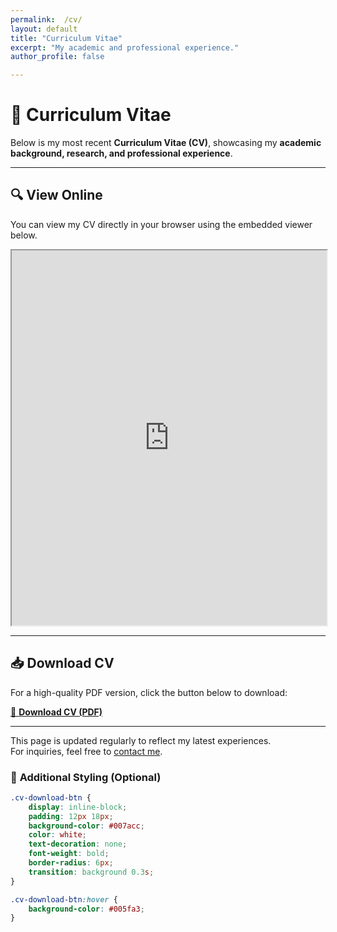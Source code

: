 ```yaml
---
permalink:  /cv/
layout: default
title: "Curriculum Vitae"
excerpt: "My academic and professional experience."
author_profile: false

---
```



# 📄 Curriculum Vitae

Below is my most recent **Curriculum Vitae (CV)**, showcasing my **academic background, research, and professional experience**.

---

## 🔍 **View Online**
You can view my CV directly in your browser using the embedded viewer below.

<iframe src="https://drive.google.com/file/d/1h2T5wiRbZVjhjnDVjj_3m5KJigL6psA2/preview" width="100%" height="600px"></iframe>

---

## 📥 **Download CV**
For a high-quality PDF version, click the button below to download:

<a href="/assets/resumes%20v_final.pdf" download="Chengwu_CV.pdf" class="cv-download-btn">📌 **Download CV (PDF)**</a>

---

This page is updated regularly to reflect my latest experiences.  
For inquiries, feel free to [contact me](mailto:datajourney.chengw@gmail.com).  

### 🎨 **Additional Styling (Optional)**
```css
.cv-download-btn {
    display: inline-block;
    padding: 12px 18px;
    background-color: #007acc;
    color: white;
    text-decoration: none;
    font-weight: bold;
    border-radius: 6px;
    transition: background 0.3s;
}

.cv-download-btn:hover {
    background-color: #005fa3;
}
